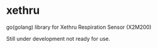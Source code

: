 # xethru
go(golang) library for Xethru Respiration Sensor (X2M200)

Still under development not ready for use.
